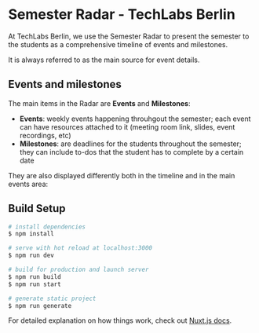 # Semester Radar - TechLabs Berlin

At TechLabs Berlin, we use the Semester Radar to present the semester to the students as a comprehensive timeline of events and milestones.

It is always referred to as the main source for event details.

## Events and milestones

The main items in the Radar are **Events** and **Milestones**:

- **Events**: weekly events happening throuhgout the semester; each event can have resources attached to it (meeting room link, slides, event recordings, etc)
- **Milestones**: are deadlines for the students throughout the semester; they can include to-dos that the student has to complete by a certain date

They are also displayed differently both in the timeline and in the main events area:

## Build Setup

```bash
# install dependencies
$ npm install

# serve with hot reload at localhost:3000
$ npm run dev

# build for production and launch server
$ npm run build
$ npm run start

# generate static project
$ npm run generate
```

For detailed explanation on how things work, check out [Nuxt.js docs](https://nuxtjs.org).
